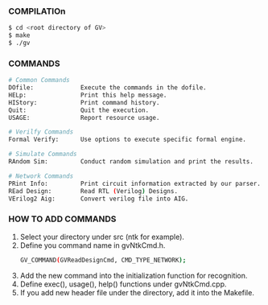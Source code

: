 ### COMPILATIOn
```bash
$ cd <root directory of GV>
$ make
$ ./gv
```

### COMMANDS
```bash
# Common Commands
DOfile:             Execute the commands in the dofile.
HELp:               Print this help message.
HIStory:            Print command history.
Quit:               Quit the execution.
USAGE:              Report resource usage.

# Verilfy Commands
Formal Verify:      Use options to execute specific formal engine.

# Simulate Commands
RAndom Sim:         Conduct random simulation and print the results.

# Network Commands
PRint Info:         Print circuit information extracted by our parser.
REad Design:        Read RTL (Verilog) Designs.
VErilog2 Aig:       Convert verilog file into AIG. 
```

### HOW TO ADD COMMANDS
1. Select your directory under src (ntk for example).
2. Define you command name in gvNtkCmd.h.
   ```bash
   GV_COMMAND(GVReadDesignCmd, CMD_TYPE_NETWORK); 
   ```
3. Add the new command into the initialization function for recognition.
4. Define exec(), usage(), help() functions under gvNtkCmd.cpp.
5. If you add new header file under the directory, add it into the Makefile.